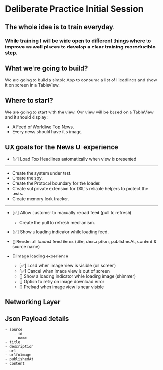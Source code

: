 # Deliberate Practice Initial Session

## The whole idea is to train everyday.
### While training I will be wide open to different things where to improve as well places to develop a clear training reproducible step.

## What we're going to build?

We are going to build a simple App to consume a list of Headlines and show it on screen in a TableView.

## Where to start?

We are going to start with the view.
Our view will be based on a TableView and it should display:

- A Feed of Worldiwe Top News.
- Every news should have it's image.

## UX goals for the News UI experience

- [✅] Load Top Headlines automatically when view is presented

---
- Create the system under test.
- Create the spy.
- Create the Protocol boundary for the loader.
- Create sut private extension for DSL's reliable helpers to protect the tests.
- Create memory leak tracker.
---

- [✅] Allow customer to manually reload feed (pull to refresh)
    - Create the pull to refresh mechanism.

- [✅] Show a  loading indicator while loading feed.

- [] Render all loaded feed items (title, description, publishedAt, content & source name)

- [] Image loading experience
    - [✅] Load when image view is visible (on screen)
    - [✅] Cancel when image view is out of screen
    - [] Show a loading indicator while loading image (shimmer)
    - [] Option to retry on image download error  
    - [] Preload when image view is near visible
 
 ## Networking Layer
 
 ## Json Payload details
    - source
        - id
        - name
    - title
    - description
    - url
    - urlToImage
    - publishedAt
    - content
 




